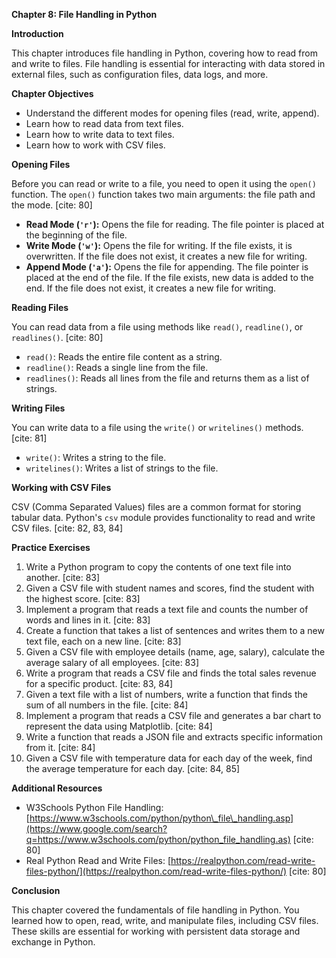  
**Chapter 8: File Handling in Python**

**Introduction**

This chapter introduces file handling in Python, covering how to read from and write to files. File handling is essential for interacting with data stored in external files, such as configuration files, data logs, and more.

**Chapter Objectives**

  * Understand the different modes for opening files (read, write, append).
  * Learn how to read data from text files.
  * Learn how to write data to text files.
  * Learn how to work with CSV files.

**Opening Files**

Before you can read or write to a file, you need to open it using the `open()` function. The `open()` function takes two main arguments: the file path and the mode. [cite: 80]

  * **Read Mode (`'r'`):** Opens the file for reading. The file pointer is placed at the beginning of the file.
  * **Write Mode (`'w'`):** Opens the file for writing. If the file exists, it is overwritten. If the file does not exist, it creates a new file for writing.
  * **Append Mode (`'a'`):** Opens the file for appending. The file pointer is placed at the end of the file. If the file exists, new data is added to the end. If the file does not exist, it creates a new file for writing.

**Reading Files**

You can read data from a file using methods like `read()`, `readline()`, or `readlines()`. [cite: 80]

  * `read()`: Reads the entire file content as a string.
  * `readline()`: Reads a single line from the file.
  * `readlines()`: Reads all lines from the file and returns them as a list of strings.

**Writing Files**

You can write data to a file using the `write()` or `writelines()` methods. [cite: 81]

  * `write()`: Writes a string to the file.
  * `writelines()`: Writes a list of strings to the file.

**Working with CSV Files**

CSV (Comma Separated Values) files are a common format for storing tabular data. Python's `csv` module provides functionality to read and write CSV files. [cite: 82, 83, 84]

**Practice Exercises**

1.  Write a Python program to copy the contents of one text file into another. [cite: 83]
2.  Given a CSV file with student names and scores, find the student with the highest score. [cite: 83]
3.  Implement a program that reads a text file and counts the number of words and lines in it. [cite: 83]
4.  Create a function that takes a list of sentences and writes them to a new text file, each on a new line. [cite: 83]
5.  Given a CSV file with employee details (name, age, salary), calculate the average salary of all employees. [cite: 83]
6.  Write a program that reads a CSV file and finds the total sales revenue for a specific product. [cite: 83, 84]
7.  Given a text file with a list of numbers, write a function that finds the sum of all numbers in the file. [cite: 84]
8.  Implement a program that reads a CSV file and generates a bar chart to represent the data using Matplotlib. [cite: 84]
9.  Write a function that reads a JSON file and extracts specific information from it. [cite: 84]
10. Given a CSV file with temperature data for each day of the week, find the average temperature for each day. [cite: 84, 85]

**Additional Resources**

  * W3Schools Python File Handling: [https://www.w3schools.com/python/python\_file\_handling.asp](https://www.google.com/search?q=https://www.w3schools.com/python/python_file_handling.as) [cite: 80]
  * Real Python Read and Write Files: [https://realpython.com/read-write-files-python/](https://realpython.com/read-write-files-python/) [cite: 80]

**Conclusion**

This chapter covered the fundamentals of file handling in Python. You learned how to open, read, write, and manipulate files, including CSV files. These skills are essential for working with persistent data storage and exchange in Python.
